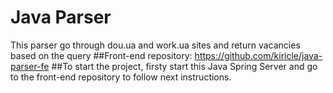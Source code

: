 # Java Parser
This parser go through dou.ua and work.ua sites and return vacancies based on the query
##Front-end repository: https://github.com/kiricle/java-parser-fe
##To start the project, firsty start this Java Spring Server and go to the front-end repository to follow next instructions.
